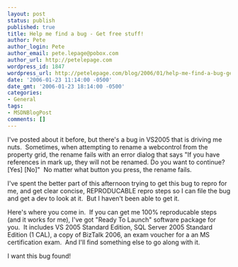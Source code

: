 ```yaml
---
layout: post
status: publish
published: true
title: Help me find a bug - Get free stuff!
author: Pete
author_login: Pete
author_email: pete.lepage@pobox.com
author_url: http://petelepage.com
wordpress_id: 1847
wordpress_url: http://petelepage.com/blog/2006/01/help-me-find-a-bug-get-free-stuff/
date: '2006-01-23 11:14:00 -0500'
date_gmt: '2006-01-23 18:14:00 -0500'
categories:
- General
tags:
- MSDNBlogPost
comments: []
---
```

<p>I've posted about it before, but there's a bug in VS2005 that is driving me nuts.&nbsp; Sometimes, when attempting to rename a webcontrol from the property grid,&nbsp;the rename fails with an error dialog that says "If you have references in mark up, they will not be renamed. Do you want to continue? [Yes] [No]"&nbsp; No matter what button you press, the rename fails.</p>
<p>I've spent the better part of this afternoon trying to get this bug to repro for me, and get clear concise, REPRODUCABLE repro steps so I can file the bug and get a dev to look at it.&nbsp; But I haven't been able to get it.</p>
<p>Here's where you come in.&nbsp; If you can get me 100% reproducable steps (and it works for me), I've got "Ready To Launch" software package for you.&nbsp; It includes VS 2005 Standard Edition, SQL Server 2005 Standard Edition (1 CAL), a copy of BizTalk 2006, an exam voucher for a an MS certification exam.&nbsp; And I'll find something else to go along with it.&nbsp; </p>
<p>I want this bug found!</p>
